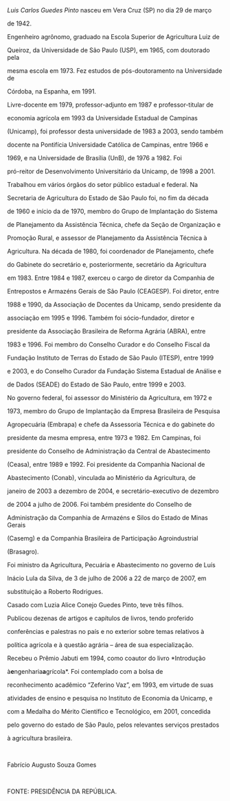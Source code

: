 

 



*Luis Carlos Guedes Pinto* nasceu em Vera Cruz (SP) no dia 29 de março

de 1942.



Engenheiro agrônomo, graduado na Escola Superior de Agricultura Luiz de

Queiroz, da Universidade de São Paulo (USP), em 1965, com doutorado pela

mesma escola em 1973. Fez estudos de pós-doutoramento na Universidade de

Córdoba, na Espanha, em 1991.



Livre-docente em 1979, professor-adjunto em 1987 e professor-titular de

economia agrícola em 1993 da Universidade Estadual de Campinas

(Unicamp), foi professor desta universidade de 1983 a 2003, sendo também

docente na Pontifícia Universidade Católica de Campinas, entre 1966 e

1969, e na Universidade de Brasília (UnB), de 1976 a 1982. Foi

pró-reitor de Desenvolvimento Universitário da Unicamp, de 1998 a 2001.



Trabalhou em vários órgãos do setor público estadual e federal. Na

Secretaria de Agricultura do Estado de São Paulo foi, no fim da década

de 1960 e início da de 1970, membro do Grupo de Implantação do Sistema

de Planejamento da Assistência Técnica, chefe da Seção de Organização e

Promoção Rural, e assessor de Planejamento da Assistência Técnica à

Agricultura. Na década de 1980, foi coordenador de Planejamento, chefe

do Gabinete do secretário e, posteriormente, secretário da Agricultura

em 1983. Entre 1984 e 1987, exerceu o cargo de diretor da Companhia de

Entrepostos e Armazéns Gerais de São Paulo (CEAGESP). Foi diretor, entre

1988 e 1990, da Associação de Docentes da Unicamp, sendo presidente da

associação em 1995 e 1996. Também foi sócio-fundador, diretor e

presidente da Associação Brasileira de Reforma Agrária (ABRA), entre

1983 e 1996. Foi membro do Conselho Curador e do Conselho Fiscal da

Fundação Instituto de Terras do Estado de São Paulo (ITESP), entre 1999

e 2003, e do Conselho Curador da Fundação Sistema Estadual de Análise e

de Dados (SEADE) do Estado de São Paulo, entre 1999 e 2003.



No governo federal, foi assessor do Ministério da Agricultura, em 1972 e

1973, membro do Grupo de Implantação da Empresa Brasileira de Pesquisa

Agropecuária (Embrapa) e chefe da Assessoria Técnica e do gabinete do

presidente da mesma empresa, entre 1973 e 1982. Em Campinas, foi

presidente do Conselho de Administração da Central de Abastecimento

(Ceasa), entre 1989 e 1992. Foi presidente da Companhia Nacional de

Abastecimento (Conab), vinculada ao Ministério da Agricultura, de

janeiro de 2003 a dezembro de 2004, e secretário-executivo de dezembro

de 2004 a julho de 2006. Foi também presidente do Conselho de

Administração da Companhia de Armazéns e Silos do Estado de Minas Gerais

(Casemg) e da Companhia Brasileira de Participação Agroindustrial

(Brasagro).



Foi ministro da Agricultura, Pecuária e Abastecimento no governo de Luís

Inácio Lula da Silva, de 3 de julho de 2006 a 22 de março de 2007, em

substituição a Roberto Rodrigues.



Casado com Luzia Alice Conejo Guedes Pinto, teve três filhos.



Publicou dezenas de artigos e capítulos de livros, tendo proferido

conferências e palestras no país e no exterior sobre temas relativos à

política agrícola e à questão agrária – área de sua especialização.

Recebeu o Prêmio Jabuti em 1994, como coautor do livro *Introdução

à**e**ngenharia**a**grícola*. Foi contemplado com a bolsa de

reconhecimento acadêmico “Zeferino Vaz”, em 1993, em virtude de suas

atividades de ensino e pesquisa no Instituto de Economia da Unicamp, e

com a Medalha do Mérito Científico e Tecnológico, em 2001, concedida

pelo governo do estado de São Paulo, pelos relevantes serviços prestados

à agricultura brasileira.



 



Fabrício Augusto Souza Gomes



 



FONTE: PRESIDÊNCIA DA REPÚBLICA.



 



 



 

